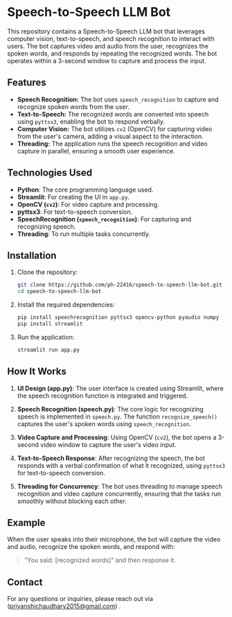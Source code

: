 # Speech-to-Speech LLM Bot

This repository contains a Speech-to-Speech LLM bot that leverages computer vision, text-to-speech, and speech recognition to interact with users. The bot captures video and audio from the user, recognizes the spoken words, and responds by repeating the recognized words. The bot operates within a 3-second window to capture and process the input.

## Features

- **Speech Recognition:** The bot uses `speech_recognition` to capture and recognize spoken words from the user.
- **Text-to-Speech:** The recognized words are converted into speech using `pyttsx3`, enabling the bot to respond verbally.
- **Computer Vision:** The bot utilizes `cv2` (OpenCV) for capturing video from the user's camera, adding a visual aspect to the interaction.
- **Threading:** The application runs the speech recognition and video capture in parallel, ensuring a smooth user experience.

## Technologies Used
- **Python**: The core programming language used.
- **Streamlit**: For creating the UI in `app.py`.
- **OpenCV (`cv2`)**: For video capture and processing.
- **pyttsx3**: For text-to-speech conversion.
- **SpeechRecognition (`speech_recognition`)**: For capturing and recognizing speech.
- **Threading**: To run multiple tasks concurrently.

## Installation
1. Clone the repository:
    ```bash
    git clone https://github.com/ph-22416/speech-to-speech-llm-bot.git
    cd speech-to-speech-llm-bot
    ```
2. Install the required dependencies:
    ```bash
    pip install speechrecognition pyttsx3 opencv-python pyaudio numpy
    pip install streamlit
    ```
3. Run the application:
    ```bash
    streamlit run app.py
    ```

## How It Works
1. **UI Design (app.py)**: The user interface is created using Streamlit, where the speech recognition function is integrated and triggered.

2. **Speech Recognition (speech.py)**: The core logic for recognizing speech is implemented in `speech.py`. The function `recognize_speech()` captures the user's spoken words using `speech_recognition`. 

3. **Video Capture and Processing**: Using OpenCV (`cv2`), the bot opens a 3-second video window to capture the user's video input.

4. **Text-to-Speech Response**: After recognizing the speech, the bot responds with a verbal confirmation of what it recognized, using `pyttsx3` for text-to-speech conversion.

5. **Threading for Concurrency**: The bot uses threading to manage speech recognition and video capture concurrently, ensuring that the tasks run smoothly without blocking each other.

## Example
When the user speaks into their microphone, the bot will capture the video and audio, recognize the spoken words, and respond with:
> "You said: [recognized words]"
> and then response it. 

## Contact
For any questions or inquiries, please reach out via (priyanshichaudhary2015@gmail.com)  .
